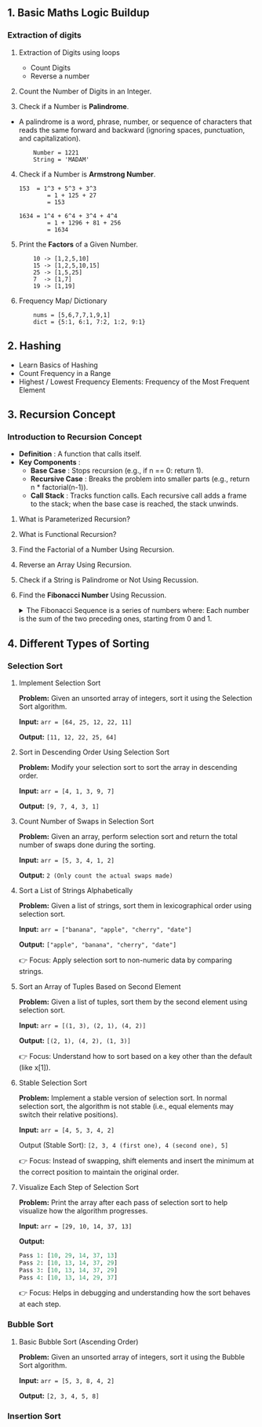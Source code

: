 
## 1. Basic Maths Logic Buildup
### Extraction of digits
1. Extraction of Digits using loops
    - Count Digits
    - Reverse a number

2. Count the Number of Digits in an Integer.
    

3. Check if a Number is **Palindrome**.
  - A palindrome is a word, phrase, number, or sequence of characters that reads the same forward and backward (ignoring spaces, punctuation, and capitalization).
    ```
        Number = 1221
        String = 'MADAM'
    ```
4. Check if a Number is **Armstrong Number**.
    ```
    153  = 1^3 + 5^3 + 3^3
            = 1 + 125 + 27
            = 153

    1634 = 1^4 + 6^4 + 3^4 + 4^4
            = 1 + 1296 + 81 + 256
            = 1634 
    ```
5. Print the **Factors** of a Given Number.
    ```
        10 -> [1,2,5,10]
        15 -> [1,2,5,10,15]
        25 -> [1,5,25]
        7  -> [1,7]
        19 -> [1,19]
    ```

6. Frequency Map/ Dictionary
    ```
        nums = [5,6,7,7,1,9,1]
        dict = {5:1, 6:1, 7:2, 1:2, 9:1}
    ```

## 2. Hashing
* Learn Basics of Hashing
* Count Frequency in a Range
* Highest / Lowest Frequency Elements: Frequency of the Most Frequent Element


## 3. Recursion Concept

### Introduction to Recursion Concept
* **Definition** : A function that calls itself.
* **Key Components** : 
    - **Base Case** : Stops recursion (e.g., if n == 0: return 1).
    - **Recursive Case** : Breaks the problem into smaller parts (e.g., return n * factorial(n-1)). 
    - **Call Stack** : Tracks function calls. Each recursive call adds a frame to the stack; when the base case is reached, the stack unwinds. 
    
1. What is Parameterized Recursion?
2. What is Functional Recursion?
3. Find the Factorial of a Number Using Recursion.
4. Reverse an Array Using Recursion.
5. Check if a String is Palindrome or Not Using Recussion.
6. Find the **Fibonacci Number** Using Recussion.
    <details>
        <summary>The Fibonacci Sequence is a series of numbers where: Each number is the sum of the two preceding ones, starting from 0 and 1.</summary>

        0, 1, 1, 2, 3, 5, 8, 13, 21, 34, ...
        F(n) = F(n-1) + F(n-2)

        with base conditions:
            F(0) = 0
            F(1) = 1
    </details>

## 4. Different Types of Sorting

### Selection Sort
1. Implement Selection Sort

    **Problem:**
    Given an unsorted array of integers, sort it using the Selection Sort algorithm.

    **Input:**
    ``` arr = [64, 25, 12, 22, 11] ```

    **Output:**
    ``` [11, 12, 22, 25, 64] ```
2. Sort in Descending Order Using Selection Sort

    **Problem:**
    Modify your selection sort to sort the array in descending order.

    **Input:**
    ```arr = [4, 1, 3, 9, 7]```

    **Output:**
    ```[9, 7, 4, 3, 1]```
    

3. Count Number of Swaps in Selection Sort

    **Problem:**
    Given an array, perform selection sort and return the total number of swaps done during the sorting.

    **Input:**
    ```arr = [5, 3, 4, 1, 2]```

    **Output:**
    ```2 (Only count the actual swaps made)```

4. Sort a List of Strings Alphabetically

    **Problem:**
    Given a list of strings, sort them in lexicographical order using selection sort.

    **Input:**
    ```arr = ["banana", "apple", "cherry", "date"]```

    **Output:**
    ```["apple", "banana", "cherry", "date"]```

    👉 Focus: Apply selection sort to non-numeric data by comparing strings.

5. Sort an Array of Tuples Based on Second Element

    **Problem:**
    Given a list of tuples, sort them by the second element using selection sort.

    **Input:**
    ```arr = [(1, 3), (2, 1), (4, 2)]```

    **Output:**
    ```[(2, 1), (4, 2), (1, 3)]```

    👉 Focus: Understand how to sort based on a key other than the default (like x[1]).

6. Stable Selection Sort

    **Problem:**
    Implement a stable version of selection sort. In normal selection sort, the algorithm is not stable (i.e., equal elements may switch their relative positions).

    **Input:**
    ```arr = [4, 5, 3, 4, 2]```

    Output (Stable Sort):
    ```[2, 3, 4 (first one), 4 (second one), 5]```

    👉 Focus: Instead of swapping, shift elements and insert the minimum at the correct position to maintain the original order.


7. Visualize Each Step of Selection Sort

    **Problem:**
    Print the array after each pass of selection sort to help visualize how the algorithm progresses.

    **Input:**
    ```arr = [29, 10, 14, 37, 13]```

    **Output:**
    ``` python
    Pass 1: [10, 29, 14, 37, 13]  
    Pass 2: [10, 13, 14, 37, 29]  
    Pass 3: [10, 13, 14, 37, 29]  
    Pass 4: [10, 13, 14, 29, 37]
    ```
    👉 Focus: Helps in debugging and understanding how the sort behaves at each step.


### Bubble Sort

1. Basic Bubble Sort (Ascending Order)

    **Problem:**
    Given an unsorted array of integers, sort it using the Bubble Sort algorithm.

    **Input:**
    ``` arr = [5, 3, 8, 4, 2] ```

    **Output:**
    ``` [2, 3, 4, 5, 8] ```

### Insertion Sort





    